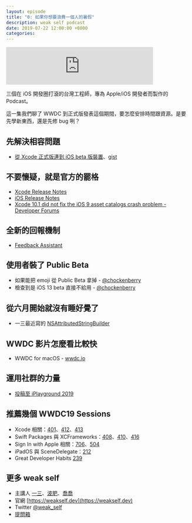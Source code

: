 ```yaml
---
layout: episode
title: "0: 如果你想要浪費一個人的暑假"
description: weak self podcast
date: 2019-07-22 12:00:00 +0800
categories: 
---
```

<iframe src="https://anchor.fm/weakself/embed/episodes/0-e4mbgs/a-ajns3s" height="102px" width="400px" frameborder="0" scrolling="no"></iframe>

三個在 iOS 開發圈打滾的台灣工程師，專為 Apple/iOS 開發者而製作的 Podcast。

這一集我們聊了 WWDC 到正式版發表這個期間，要怎麼安排時間跟資源。是要先學新東西，還是先修 bug 咧？

## 先解決相容問題
* [從 Xcode 正式版連到 iOS beta 版裝置](https://medium.com/@ethanhuang13/從正式版-xcode-連到-beta-版裝置開發-d4a137c91618)、[gist](https://gist.github.com/ethanhuang13/b9b4b875db9b49a124e2af194b97be68)

## 不要懷疑，就是官方的罷格
* [Xcode Release Notes](https://developer.apple.com/documentation/xcode_release_notes)
* [iOS Release Notes](https://developer.apple.com/documentation/ios_ipados_release_notes)
* [Xcode 10.1 did not fix the iOS 9 asset catalogs crash problem - Developer Forums](https://forums.developer.apple.com/thread/110393)

## 全新的回報機制
* [Feedback Assistant](https://feedbackassistant.apple.com/welcome)

## 使用者裝了 Public Beta

* 如果能把 emoji 從 Public Beta 拿掉 - [@chockenberry](https://twitter.com/chockenberry/status/1148661077841862656?s=20)
* 檢查到是 iOS 13 beta 直接不給用 - [@chockenberry](https://twitter.com/chockenberry/status/1148663467596865537)

## 從六月開始就沒有睡好覺了
* 一三最近寫的 [NSAttributedStringBuilder](https://github.com/ethanhuang13/NSAttributedStringBuilder)

## WWDC 影片怎麼看比較快
* WWDC for macOS - [wwdc.io](https://wwdc.io)

## 運用社群的力量
* [投稿至 iPlayground 2019](http://cfp.iplayground.io/events/iplayground_2019)

## 推薦幾個 WWDC19 Sessions

* Xcode 相關：[401](https://developer.apple.com/wwdc19/401)、[412](https://developer.apple.com/wwdc19/412)、[413](https://developer.apple.com/wwdc19/413)
* Swift Packages 與 XCFrameworks：[408](https://developer.apple.com/wwdc19/408)、[410](https://developer.apple.com/wwdc19/410)、[416](https://developer.apple.com/wwdc19/416)
* Sign In with Apple 相關：[706](https://developer.apple.com/wwdc19/706)、[504](https://developer.apple.com/wwdc19/504)
* iPadOS 與 SceneDelegate：[212](https://developer.apple.com/wwdc19/212)
* Great Developer Habits [239](https://developer.apple.com/wwdc19/239)

## 更多 weak self

* 主講人 [一三](https://twitter.com/@ethanhuang13)、[波肥](https://twitter.com/@PofatTseng)、[喬喬](https://twitter.com/@joe_trash_talk)
* 官網 [https://weakself.dev](https://weakself.dev)
* Twitter [@weak_self](https://twitter.com/weak_self)
* [提問箱](https://peing.net/zh-TW/weak_self)